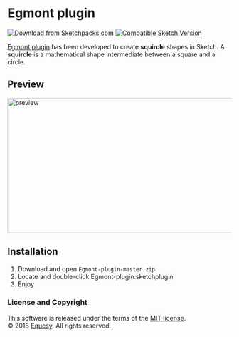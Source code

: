 # Egmont plugin
[![Download from Sketchpacks.com](https://badges.sketchpacks.com/plugins/com.glebhusky.EgmontPlugin/version.svg)](https://api.sketchpacks.com/v1/plugins/com.glebhusky.EgmontPlugin/download) [![Compatible Sketch Version](https://badges.sketchpacks.com/plugins/com.glebhusky.EgmontPlugin/compatibility.svg)](https://sketchpacks.com/interfacemarket/Egmont-plugin)

[Egmont plugin](http://interface.market/egmont-plugin) has been developed to create **squircle** shapes in Sketch. A **squircle** is a mathematical shape intermediate between a square and a circle.

## Preview
<img src="https://www.dropbox.com/s/e8d8y8fj92j9yvk/preview.png?raw=1" width="532" height="303" alt="preview"/>

## Installation
1. Download and open `Egmont-plugin-master.zip`
2. Locate and double-click Egmont-plugin.sketchplugin
3. Enjoy

### License and Copyright
This software is released under the terms of the [MIT license](https://github.com/svg/svgo/blob/master/LICENSE).</br>
© 2018 [Equesy](https://equesy.com). All rights reserved.</br></br>
